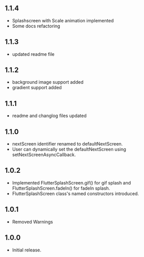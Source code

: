 ## 1.1.4

- Splashscreen with Scale animation implemented
- Some docs refactoring

## 1.1.3

- updated readme file

## 1.1.2

- background image support added
- gradient support added

## 1.1.1

- readme and changlog files updated

## 1.1.0

- nextScreen identifier renamed to defaultNextScreen.
- User can dynamically set the defaultNextScreen using setNextScreenAsyncCallback.

## 1.0.2

- Implemented FlutterSplashScreen.gif() for gif splash and FlutterSplashScreen.fadeIn() for fadeIn splash.
- FlutterSplashScreen class's named constructors introduced.

## 1.0.1

- Removed Warnings

## 1.0.0

- Initial release.
